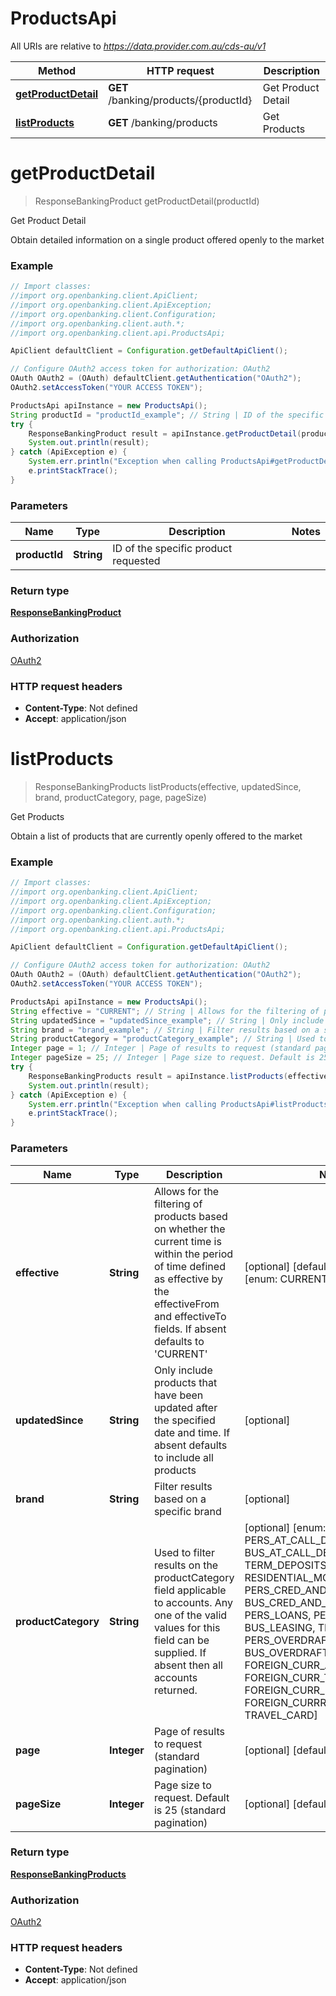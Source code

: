 # ProductsApi

All URIs are relative to *https://data.provider.com.au/cds-au/v1*

Method | HTTP request | Description
------------- | ------------- | -------------
[**getProductDetail**](ProductsApi.md#getProductDetail) | **GET** /banking/products/{productId} | Get Product Detail
[**listProducts**](ProductsApi.md#listProducts) | **GET** /banking/products | Get Products


<a name="getProductDetail"></a>
# **getProductDetail**
> ResponseBankingProduct getProductDetail(productId)

Get Product Detail

Obtain detailed information on a single product offered openly to the market

### Example
```java
// Import classes:
//import org.openbanking.client.ApiClient;
//import org.openbanking.client.ApiException;
//import org.openbanking.client.Configuration;
//import org.openbanking.client.auth.*;
//import org.openbanking.client.api.ProductsApi;

ApiClient defaultClient = Configuration.getDefaultApiClient();

// Configure OAuth2 access token for authorization: OAuth2
OAuth OAuth2 = (OAuth) defaultClient.getAuthentication("OAuth2");
OAuth2.setAccessToken("YOUR ACCESS TOKEN");

ProductsApi apiInstance = new ProductsApi();
String productId = "productId_example"; // String | ID of the specific product requested
try {
    ResponseBankingProduct result = apiInstance.getProductDetail(productId);
    System.out.println(result);
} catch (ApiException e) {
    System.err.println("Exception when calling ProductsApi#getProductDetail");
    e.printStackTrace();
}
```

### Parameters

Name | Type | Description  | Notes
------------- | ------------- | ------------- | -------------
 **productId** | **String**| ID of the specific product requested |

### Return type

[**ResponseBankingProduct**](ResponseBankingProduct.md)

### Authorization

[OAuth2](../README.md#OAuth2)

### HTTP request headers

 - **Content-Type**: Not defined
 - **Accept**: application/json

<a name="listProducts"></a>
# **listProducts**
> ResponseBankingProducts listProducts(effective, updatedSince, brand, productCategory, page, pageSize)

Get Products

Obtain a list of products that are currently openly offered to the market

### Example
```java
// Import classes:
//import org.openbanking.client.ApiClient;
//import org.openbanking.client.ApiException;
//import org.openbanking.client.Configuration;
//import org.openbanking.client.auth.*;
//import org.openbanking.client.api.ProductsApi;

ApiClient defaultClient = Configuration.getDefaultApiClient();

// Configure OAuth2 access token for authorization: OAuth2
OAuth OAuth2 = (OAuth) defaultClient.getAuthentication("OAuth2");
OAuth2.setAccessToken("YOUR ACCESS TOKEN");

ProductsApi apiInstance = new ProductsApi();
String effective = "CURRENT"; // String | Allows for the filtering of products based on whether the current time is within the period of time defined as effective by the effectiveFrom and effectiveTo fields.  If absent defaults to 'CURRENT'
String updatedSince = "updatedSince_example"; // String | Only include products that have been updated after the specified date and time. If absent defaults to include all products
String brand = "brand_example"; // String | Filter results based on a specific brand
String productCategory = "productCategory_example"; // String | Used to filter results on the productCategory field applicable to accounts. Any one of the valid values for this field can be supplied. If absent then all accounts returned.
Integer page = 1; // Integer | Page of results to request (standard pagination)
Integer pageSize = 25; // Integer | Page size to request. Default is 25 (standard pagination)
try {
    ResponseBankingProducts result = apiInstance.listProducts(effective, updatedSince, brand, productCategory, page, pageSize);
    System.out.println(result);
} catch (ApiException e) {
    System.err.println("Exception when calling ProductsApi#listProducts");
    e.printStackTrace();
}
```

### Parameters

Name | Type | Description  | Notes
------------- | ------------- | ------------- | -------------
 **effective** | **String**| Allows for the filtering of products based on whether the current time is within the period of time defined as effective by the effectiveFrom and effectiveTo fields.  If absent defaults to &#39;CURRENT&#39; | [optional] [default to CURRENT] [enum: CURRENT, FUTURE, ALL]
 **updatedSince** | **String**| Only include products that have been updated after the specified date and time. If absent defaults to include all products | [optional]
 **brand** | **String**| Filter results based on a specific brand | [optional]
 **productCategory** | **String**| Used to filter results on the productCategory field applicable to accounts. Any one of the valid values for this field can be supplied. If absent then all accounts returned. | [optional] [enum: PERS_AT_CALL_DEPOSITS, BUS_AT_CALL_DEPOSITS, TERM_DEPOSITS, RESIDENTIAL_MORTGAGES, PERS_CRED_AND_CHRG_CARDS, BUS_CRED_AND_CHRG_CARDS, PERS_LOANS, PERS_LEASING, BUS_LEASING, TRADE_FINANCE, PERS_OVERDRAFT, BUS_OVERDRAFT, BUS_LOANS, FOREIGN_CURR_AT_CALL_DEPOSITS, FOREIGN_CURR_TERM_DEPOSITS, FOREIGN_CURR_LOAN, FOREIGN_CURRRENCT_OVERDRAFT, TRAVEL_CARD]
 **page** | **Integer**| Page of results to request (standard pagination) | [optional] [default to 1]
 **pageSize** | **Integer**| Page size to request. Default is 25 (standard pagination) | [optional] [default to 25]

### Return type

[**ResponseBankingProducts**](ResponseBankingProducts.md)

### Authorization

[OAuth2](../README.md#OAuth2)

### HTTP request headers

 - **Content-Type**: Not defined
 - **Accept**: application/json

